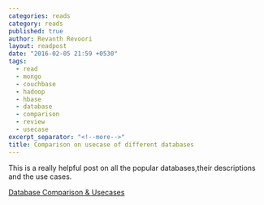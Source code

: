 ```yaml
---
categories: reads
category: reads
published: true
author: Revanth Revoori
layout: readpost
date: "2016-02-05 21:59 +0530"
tags: 
  - read
  - mongo
  - couchbase
  - hadoop
  - hbase
  - database
  - comparison
  - review
  - usecase
excerpt_separator: "<!--more-->"
title: Comparison on usecase of different databases
---
```


This is a really helpful post on all the popular databases,their descriptions and the use cases.

<a class="embedly-card" href="http://kkovacs.eu/cassandra-vs-mongodb-vs-couchdb-vs-redis/">Database Comparison & Usecases  <i class="fa fa-external-link"></i></a>
<!--more-->